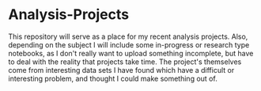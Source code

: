 # Analysis-Projects

  This repository will serve as a place for my recent analysis projects. Also, depending on the subject I will include some
in-progress or research type notebooks, as I don't really want to upload something incomplete, but have to deal with the
reality that projects take time. The project's themselves come from interesting data sets I have found which have a 
difficult or interesting problem, and thought I could make something out of. 
